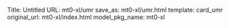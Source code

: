Title: Untitled
URL: mt0-xl/umr
save_as: mt0-xl/umr.html
template: card_umr
original_url: mt0-xl/index.html
model_pkg_name: mt0-xl

